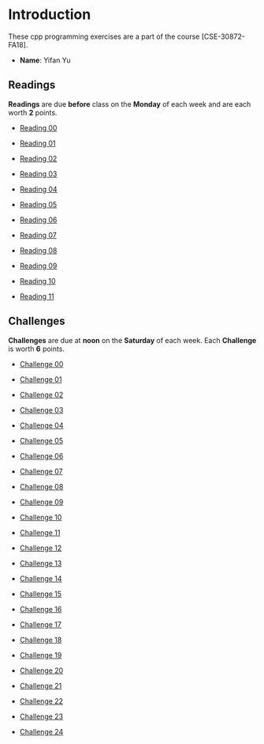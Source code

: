 Introduction
===========

These cpp programming exercises are a part of the course [CSE-30872-FA18].

- **Name**:     Yifan Yu



Readings
--------

**Readings** are due **before** class on the **Monday** of each week and are
each worth **2** points.

- [Reading 00](https://www3.nd.edu/~pbui/teaching/cse.30872.fa18/reading00.html)

- [Reading 01](https://www3.nd.edu/~pbui/teaching/cse.30872.fa18/reading01.html)

- [Reading 02](https://www3.nd.edu/~pbui/teaching/cse.30872.fa18/reading02.html)

- [Reading 03](https://www3.nd.edu/~pbui/teaching/cse.30872.fa18/reading03.html)

- [Reading 04](https://www3.nd.edu/~pbui/teaching/cse.30872.fa18/reading04.html)

- [Reading 05](https://www3.nd.edu/~pbui/teaching/cse.30872.fa18/reading05.html)

- [Reading 06](https://www3.nd.edu/~pbui/teaching/cse.30872.fa18/reading06.html)

- [Reading 07](https://www3.nd.edu/~pbui/teaching/cse.30872.fa18/reading07.html)

- [Reading 08](https://www3.nd.edu/~pbui/teaching/cse.30872.fa18/reading08.html)

- [Reading 09](https://www3.nd.edu/~pbui/teaching/cse.30872.fa18/reading09.html)

- [Reading 10](https://www3.nd.edu/~pbui/teaching/cse.30872.fa18/reading10.html)

- [Reading 11](https://www3.nd.edu/~pbui/teaching/cse.30872.fa18/reading11.html)

Challenges
----------

**Challenges** are due at **noon** on the **Saturday** of each week.  Each
**Challenge** is worth **6** points.

- [Challenge 00](https://www3.nd.edu/~pbui/teaching/cse.30872.fa18/challenge00.html)

- [Challenge 01](https://www3.nd.edu/~pbui/teaching/cse.30872.fa18/challenge01.html)

- [Challenge 02](https://www3.nd.edu/~pbui/teaching/cse.30872.fa18/challenge02.html)

- [Challenge 03](https://www3.nd.edu/~pbui/teaching/cse.30872.fa18/challenge03.html)

- [Challenge 04](https://www3.nd.edu/~pbui/teaching/cse.30872.fa18/challenge04.html)

- [Challenge 05](https://www3.nd.edu/~pbui/teaching/cse.30872.fa18/challenge05.html)

- [Challenge 06](https://www3.nd.edu/~pbui/teaching/cse.30872.fa18/challenge06.html)

- [Challenge 07](https://www3.nd.edu/~pbui/teaching/cse.30872.fa18/challenge07.html)

- [Challenge 08](https://www3.nd.edu/~pbui/teaching/cse.30872.fa18/challenge08.html)

- [Challenge 09](https://www3.nd.edu/~pbui/teaching/cse.30872.fa18/challenge09.html)

- [Challenge 10](https://www3.nd.edu/~pbui/teaching/cse.30872.fa18/challenge10.html)

- [Challenge 11](https://www3.nd.edu/~pbui/teaching/cse.30872.fa18/challenge11.html)

- [Challenge 12](https://www3.nd.edu/~pbui/teaching/cse.30872.fa18/challenge12.html)

- [Challenge 13](https://www3.nd.edu/~pbui/teaching/cse.30872.fa18/challenge13.html)

- [Challenge 14](https://www3.nd.edu/~pbui/teaching/cse.30872.fa18/challenge14.html)

- [Challenge 15](https://www3.nd.edu/~pbui/teaching/cse.30872.fa18/challenge15.html)

- [Challenge 16](https://www3.nd.edu/~pbui/teaching/cse.30872.fa18/challenge16.html)

- [Challenge 17](https://www3.nd.edu/~pbui/teaching/cse.30872.fa18/challenge17.html)

- [Challenge 18](https://www3.nd.edu/~pbui/teaching/cse.30872.fa18/challenge18.html)

- [Challenge 19](https://www3.nd.edu/~pbui/teaching/cse.30872.fa18/challenge19.html)

- [Challenge 20](https://www3.nd.edu/~pbui/teaching/cse.30872.fa18/challenge20.html)

- [Challenge 21](https://www3.nd.edu/~pbui/teaching/cse.30872.fa18/challenge21.html)

- [Challenge 22](https://www3.nd.edu/~pbui/teaching/cse.30872.fa18/challenge22.html)

- [Challenge 23](https://www3.nd.edu/~pbui/teaching/cse.30872.fa18/challenge23.html)

- [Challenge 24](https://www3.nd.edu/~pbui/teaching/cse.30872.fa18/challenge24.html)
